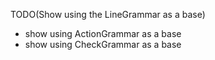 <!--Title:Custom Grammars-->

TODO(Show using the LineGrammar as a base)

- show using ActionGrammar<T> as a base
- show using CheckGrammar<T> as a base
